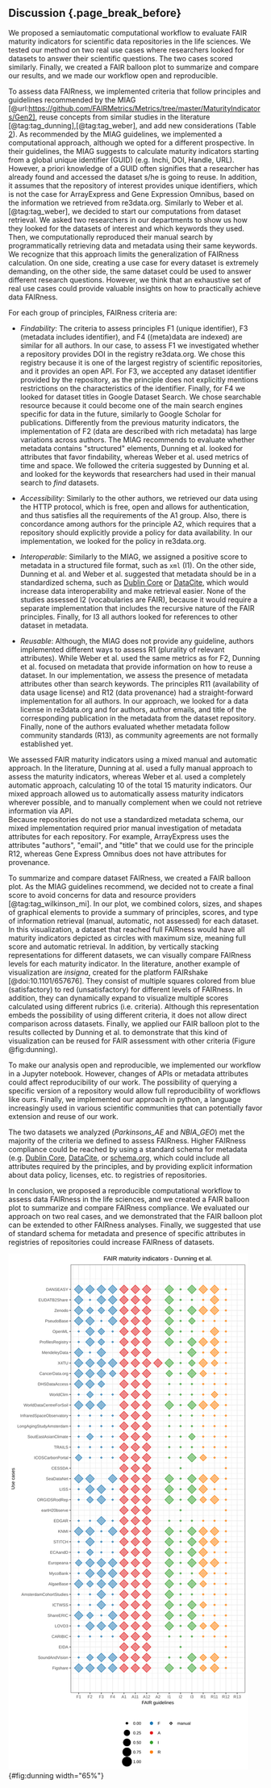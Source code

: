 ## Discussion {.page_break_before}

We proposed a semiautomatic computational workflow to evaluate FAIR maturity indicators for scientific data repositories in the life sciences.
We tested our method on two real use cases where researchers looked for datasets to answer their scientific questions.
The two cases scored similarly.
Finally, we created a FAIR balloon plot to summarize and compare our results, and we made our workflow open and reproducible.

To assess data FAIRness, we implemented criteria that
follow principles and guidelines recommended by the MIAG [@url:https://github.com/FAIRMetrics/Metrics/tree/master/MaturityIndicators/Gen2],
reuse concepts from similar studies in the literature [@tag:tag_dunning],[@tag:tag_weber], and
add new considerations (Table <a href="#maturity_indicators">2</a>).
As recommended by the MIAG guidelines, we implemented a computational approach,
although we opted for a different prospective.
In their guidelines, the MIAG suggests to calculate maturity indicators starting from a global unique identifier (GUID) (e.g. Inchi, DOI, Handle, URL).
However, a priori knowledge of a GUID often signifies that a researcher has already found and accessed the dataset s/he is going to reuse.
In addition, it assumes that the repository of interest provides unique identifiers, which is not the case for ArrayExpress and Gene Expression Omnibus, based on the information we retrieved from re3data.org.
Similarly to Weber et al. [@tag:tag_weber], we decided to start our computations from dataset retrieval.
We asked two researchers in our departments to show us how they looked for the datasets of interest and which keywords they used.
Then, we computationally reproduced their manual search by programmatically retrieving data and metadata using their same keywords.
We recognize that this approach limits the generalization of FAIRness calculation.
On one side, creating a use case for every dataset is extremely demanding,
on the other side, the same dataset could be used to answer different research questions.
However, we think that an exhaustive set of real use cases could provide valuable insights on how to practically achieve data FAIRness.


For each group of principles, FAIRness criteria are:

- *Findability*:
The criteria to assess principles F1 (unique identifier), F3 (metadata includes identifier), and F4 ((meta)data are indexed) are similar for all authors.
In our case, to assess F1 we investigated whether a repository provides DOI in the registry re3data.org.
We chose this registry because it is one of the largest registry of scientific repositories, and it provides an open API.
For F3, we accepted any dataset identifier provided by the repository, as the principle does not explicitly mentions restrictions on the characteristics of the identifier.
Finally, for F4 we looked for dataset titles in Google Dataset Search.
We chose searchable resource because it could become one of the main search engines specific for data in the future, similarly to Google Scholar for publications.
Differently from the previous maturity indicators, the implementation of F2 (data are described with rich metadata) has large variations across authors.
The MIAG recommends to evaluate whether metadata contains "structured" elements,
Dunning et al. looked for attributes that favor findability, whereas
Weber et al. used metrics of time and space.
We followed the criteria suggested by Dunning et al. and looked for the keywords that researchers had used in their manual search to *find* datasets.

- *Accessibility*:
Similarly to the other authors, we retrieved our data using the HTTP protocol, which is free, open and allows for authentication, and thus satisfies all the requirements of the A1 group.
Also, there is concordance among authors for the principle A2, which requires that a repository should explicitly provide a policy for data availability.
In our implementation, we looked for the policy in re3data.org.

- *Interoperable*:
Similarly to the MIAG, we assigned a positive score to metadata in a structured file format, such as `xml` (I1).
On the other side, Dunning et al. and Weber et al. suggested that metadata should be in a standardized schema, such as [Dublin Core](https://www.dublincore.org/) or [DataCite](https://schema.datacite.org/), which would increase data interoperability and make retrieval easier.
None of the studies assessed I2 (vocabularies are FAIR), because it would require a separate implementation that includes the recursive nature of the FAIR principles.
Finally, for I3 all authors looked for references to other dataset in metadata.

- *Reusable*:
Although, the MIAG does not provide any guideline, authors implemented different ways to assess R1 (plurality of relevant attributes).
While Weber et al. used the same metrics as for F2, Dunning et al. focused on metadata that provide information on how to reuse a dataset.
In our implementation, we assess the presence of metadata attributes other than search keywords.
The principles R11 (availability of data usage license) and R12 (data provenance) had a straight-forward implementation for all authors.
In our approach, we looked for a data license in re3data.org and for authors, author emails, and title of the corresponding publication in the metadata from the dataset repository.
Finally, none of the authors evaluated whether metadata follow community standards (R13), as community agreements are not formally established yet.

We assessed FAIR maturity indicators using a mixed manual and automatic approach.
In the literature, Dunning at al. used a fully manual approach to assess the maturity indicators, whereas
Weber et al. used a completely automatic approach, calculating 10 of the total 15 maturity indicators.
Our mixed approach allowed us to automatically assess maturity indicators wherever possible, and to manually complement when we could not retrieve information via API.  
Because repositories do not use a standardized metadata schema, our mixed implementation required prior manual investigation of metadata attributes for each repository.
For example, ArrayExpress uses the attributes "authors", "email", and "title" that we could use for the principle R12, whereas Gene Express Omnibus does not have attributes for provenance.

To summarize and compare dataset FAIRness, we created a FAIR balloon plot.
As the MIAG guidelines recommend, we decided not to create a final score to avoid concerns for data and resource providers [@tag:tag_wilkinson_mi].
In our plot, we combined colors, sizes, and shapes of graphical elements to provide a summary of principles, scores, and type of information retrieval (manual, automatic, not assessed) for each dataset.
In this visualization, a dataset that reached full FAIRness would have all maturity indicators depicted as circles with maximum size, meaning full score and automatic retrieval.
In addition, by vertically stacking representations for different datasets, we can visually compare FAIRness levels for each maturity indicator.
In the literature, another example of visualization are *insigna*, created for the platform FAIRshake [@doi:10.1101/657676].
They consist of multiple squares colored from blue (satisfactory) to red (unsatisfactory) for different levels of FAIRness.
In addition, they can dynamically expand to visualize multiple scores calculated using different rubrics (i.e. criteria).
Although this representation embeds the possibility of using different criteria, it does not allow direct comparison across datasets.
Finally, we applied our FAIR balloon plot to the results collected by Dunning et al.  to demonstrate that this kind of visualization can be reused for FAIR assessment with other criteria (Figure @fig:dunning).  

To make our analysis open and reproducible, we implemented our workflow in a Jupyter notebook.
However, changes of APIs or metadata attributes could affect reproducibility of our work.
The possibility of querying a specific version of a repository would allow full reproducibility of workflows like ours.
Finally, we implemented our approach in python, a language increasingly used in various scientific communities that can potentially favor extension and reuse of our work.

The two datasets we analyzed (*Parkinsons_AE* and *NBIA_GEO*) met the majority of the criteria we defined to assess FAIRness.
Higher FAIRness compliance could be reached by using a standard schema for metadata (e.g. [Dublin Core](https://www.dublincore.org/), [DataCite](https://schema.datacite.org/), or [schema.org](www.schema.org), which could include all attributes required by the principles, and by
providing explicit information about data policy, licenses, etc. to registries of repositories.

In conclusion, we proposed a reproducible computational workflow to assess data FAIRness in the life sciences, and we created a FAIR balloon plot to summarize and compare FAIRness compliance.
We evaluated our approach on two real cases, and we demonstrated that the FAIR balloon plot can be extended to other FAIRness analyses.
Finally, we suggested that use of standard schema for metadata and presence of specific attributes in registries of repositories could increase FAIRness of datasets.



<!--Figure: dunning-->
![FAIR balloon plot for the repositories analyzed by Dunning et al. [@tag:tag_dunning] (data available at their [institutional repository](https://data.4tu.nl/repository/uuid:5146dd06-98e4-426c-9ae5-dc8fa65c549f)). From their quantitative scores, we converted "complies completely" to 1, "just about/maybe not" to 0.5, and "fails to comply" to 0. We did not assign any value to "unclear", which is thus represented as missing elements.](images/dunning.svg){#fig:dunning width="65%"}
